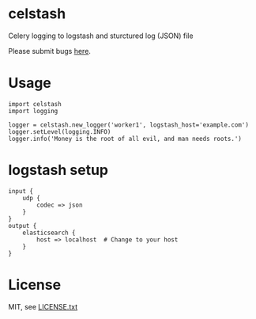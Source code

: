 # celstash
Celery logging to logstash and sturctured log (JSON) file

Please submit bugs [here](https://github.com/CyberInt/celstash/issues).

# Usage

    import celstash
    import logging

    logger = celstash.new_logger('worker1', logstash_host='example.com')
    logger.setLevel(logging.INFO)
    logger.info('Money is the root of all evil, and man needs roots.')


# logstash setup

    input {
        udp {
            codec => json
        }
    }
    output {
        elasticsearch {
            host => localhost  # Change to your host
        }
    }

# License
MIT, see [LICENSE.txt](LICENSE.txt)
